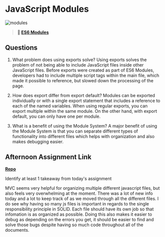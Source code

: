 # JavaScript Modules

![modules](https://bcw.blob.core.windows.net/public/img/1015719031845190)

> **📖 [ES6 Modules](https://codeworksacademy.com/fs-student-guide/resources/wk3/01-Modules)**

## Questions

1. What problem does using exports solve?
Using exports solves the problem of not being able to include JavaScript files inside other JavaScript files. Before exports were created as part of ES6 Modules, developers had to include multiple script tags within the main file, which made it possible to reference, but slowed down the processing of the page. 

2. How does export differ from export default?
Modules can be exported individually or with a single export statement that includes a reference to each of the named variables. When using regular exports, you can export multiple within the same module. On the other hand, with export default, you can only have one per module. 

3. What is a benefit of using the Module System?
A major benefit of using the Module System is that you can separate different types of functionality into different files which helps with organization and also makes debugging easier. 

## Afternoon Assignment Link

**[Repo](https://github.com/JordanlDiaz/game-night)**

Identify at least 1 takeaway from today's assignment

MVC seems very helpful for organizing multiple different javascript files, but also feels very overwhelming at the moment. There was a lot of new info today and a lot to keep track of as we moved through all the different files. I do see why having so many js files is important in regards to the single responsibility principle in SOLID. Each file should have its own job so that infomation is as organized as possible. Doing this also makes it easier to debug as depending on the errors you get, it should be easier to find and solve those bugs despite having so much code throughout all of the documents. 
